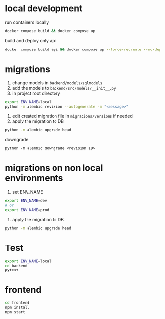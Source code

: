 # local development
run containers locally
```sh
docker compose build && docker compose up
```

build and deploy only api
```sh
docker compose build api && docker compose up --force-recreate --no-deps api
```

# migrations

1. change models in `backend/models/sqlmodels`
1. add the models to `backend/src/models/__init__.py`
1. in project root directory
```sh
export ENV_NAME=local
python -m alembic revision --autogenerate -m "<message>"
```
1. edit created migration file in `migrations/versions` if needed
1. apply the migration to DB
```sh
python -m alembic upgrade head
```

downgrade
```she
python -m alembic downgrade <revision ID>
```

# migrations on non local environments

1. set ENV_NAME
```sh
export ENV_NAME=dev
# or
export ENV_NAME=prod
```
1. apply the migration to DB
```sh
python -m alembic upgrade head
```

# Test
```sh
export ENV_NAME=local
cd backend
pytest
```

# frontend
```sh
cd frontend
npm install
npm start
```
